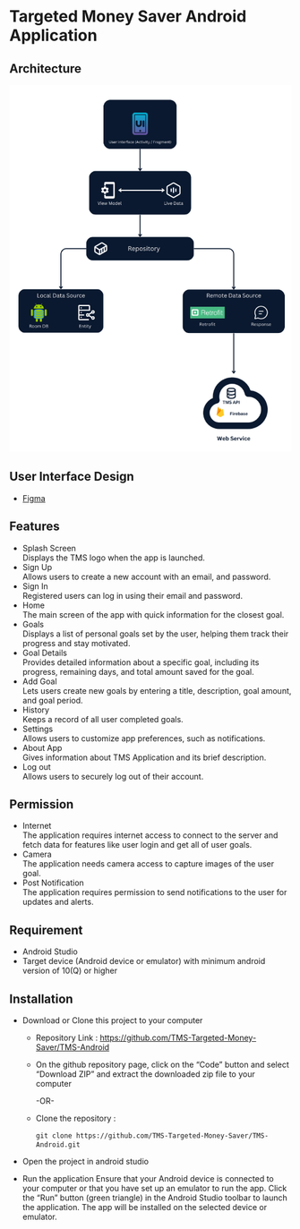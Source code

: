 # Targeted Money Saver Android Application

## Architecture
![Application Architecture](github_assets/architecture.png)

## User Interface Design
- [Figma](https://www.figma.com/design/mt57dSF9OE76t4v6ma1W2G/TMS-%3A-Targeted-Money-Saver?node-id=47-74&node-type=frame&t=XlmS2Pblj615rjAF-0)

## Features
- Splash Screen\
  Displays the TMS logo when the app is launched.
- Sign Up\
  Allows users to create a new account with an email, and password.
- Sign In\
  Registered users can log in using their email and password.
- Home\
  The main screen of the app with quick information for the closest goal. 
- Goals\
  Displays a list of personal goals set by the user, helping them track their progress and stay motivated.	
- Goal Details\
  Provides detailed information about a specific goal, including its progress, remaining days, and total amount saved for the goal.
- Add Goal\
  Lets users create new goals by entering a title, description, goal amount, and goal period.
- History\
  Keeps a record of all user completed goals.
- Settings\
  Allows users to customize app preferences, such as notifications. 
- About App\
  Gives information about TMS Application and its brief description.
- Log out\
  Allows users to securely log out of their account.

## Permission
- Internet\
  The application requires internet access to connect to the server and fetch data for features like user login and get all of user goals.
- Camera\
  The application needs camera access to capture images of the user goal.
- Post Notification\
  The application requires permission to send notifications to the user for updates and alerts.

## Requirement

- Android Studio
- Target device (Android device or emulator) with minimum android version of 10(Q) or higher

## Installation

- Download or Clone this project to your computer
    
    - Repository Link : https://github.com/TMS-Targeted-Money-Saver/TMS-Android

    - On the github repository page, click on the “Code” button and select “Download ZIP” and extract the downloaded zip file to your computer
    
        -OR-

    - Clone the repository :
    
        ```
        git clone https://github.com/TMS-Targeted-Money-Saver/TMS-Android.git
        ```

- Open the project in android studio
- Run the application
  Ensure that your Android device is connected to your computer or that you have set up an emulator to run the app. Click the “Run” button (green triangle) in the Android Studio toolbar to launch the application. The app will be installed on the selected device or emulator.
